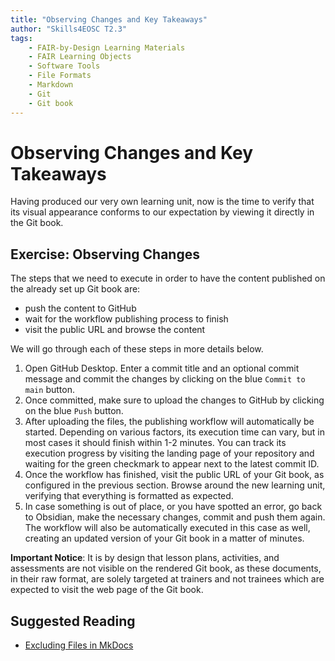 ```yaml
---
title: "Observing Changes and Key Takeaways"
author: "Skills4EOSC T2.3"
tags: 
    - FAIR-by-Design Learning Materials
    - FAIR Learning Objects
    - Software Tools
    - File Formats
    - Markdown
    - Git
    - Git book
---
```


# Observing Changes and Key Takeaways

Having produced our very own learning unit, now is the time to verify that its visual appearance conforms to our expectation by viewing it directly in the Git book.

## Exercise: Observing Changes

The steps that we need to execute in order to have the content published on the already set up Git book are: 

- push the content to GitHub
- wait for the workflow publishing process to finish
- visit the public URL and browse the content

We will go through each of these steps in more details below.

1. Open GitHub Desktop. Enter a commit title and an optional commit message and commit the changes by clicking on the blue `Commit to main` button.
2. Once committed, make sure to upload the changes to GitHub by clicking on the blue `Push` button.
3. After uploading the files, the publishing workflow will automatically be started. Depending on various factors, its execution time can vary, but in most cases it should finish within 1-2 minutes. You can track its execution progress by visiting the landing page of your repository and waiting for the green checkmark to appear next to the latest commit ID.
4. Once the workflow has finished, visit the public URL of your Git book, as configured in the previous section. Browse around the new learning unit, verifying that everything is formatted as expected.
5. In case something is out of place, or you have spotted an error, go back to Obsidian, make the necessary changes, commit and push them again. The workflow will also be automatically executed in this case as well, creating an updated version of your Git book in a matter of minutes.

**Important Notice**: It is by design that lesson plans, activities, and assessments are not visible on the rendered Git book, as these documents, in their raw format, are solely targeted at trainers and not trainees which are expected to visit the web page of the Git book.

## Suggested Reading

- [Excluding Files in MkDocs](https://github.com/apenwarr/mkdocs-exclude)